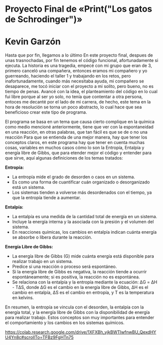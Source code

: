 # Proyecto Final de «Print("Los gatos de Schrodinger")» 
# Kevin Garzón

Hasta que por fin, llegamos a lo último
En este proyecto final, despues de unas trasnochadas, por fin tenemos el código funcional, afortunadamente si ejecuta.
La historia es una tragedia, empecé con mi grupo que eran de 3, primero canceló una compañera, entonces eramos mi compañero y yo guerreando, haciendo el taller 1 y trabajando en los retos, pero inafortunadamente, cuando más necesitaba ayuda, mi compañero se desaparece, me tocó iniciar con el proyecto a mi solito, pero bueno, no es tiempo de penas. Avancé con la idea, el planteamiento del código en lo cual fui libre porque al ser yo solo, no tenía que contentar a otra persona, entoces me decanté por el lado de mi carrera, de hecho, este tema en la hora de resolución se torna un poco abstracto, lo cual hace que sea beneficioso crear este tipo de programa.

El programa se basa en un tema que causa cierto complique en la química como medio mencioné anteriormente, tiene que ver con la espontaneidad en una reacción, en otras palabras, que tan fácil es que se de o no una reacción
Para que se entienda de una mejor manera, hay que tener los conceptos claros, en este programa hay que tener en cuenta muchas cosas, variables en muchos casos cómo lo son la Entropía, Entalpía y energía libre de Gibbs, que para etender mejor el código y entender para que sirve, aquí algunas definiciones de los temas tratados:

 **Entropía:**
   - La entropía mide el grado de desorden o caos en un sistema.
   - Es como una forma de cuantificar cuán organizado o desorganizado está un sistema.
   - Los sistemas tienden a volverse más desordenados con el tiempo, ya que la entropía tiende a aumentar.

 **Entalpía:**
   - La entalpía es una medida de la cantidad total de energía en un sistema.
   - Incluye la energía interna y la asociada con la presión y el volumen del sistema.
   - En reacciones químicas, los cambios en entalpía indican cuánta energía se absorbe o libera durante la reacción.

 **Energía Libre de Gibbs:**
   - La energía libre de Gibbs (G) mide cuánta energía está disponible para realizar trabajo en un sistema.
   - Predice si una reacción o proceso será espontáneo.
   - Si la energía libre de Gibbs es negativa, la reacción tiende a ocurrir espontáneamente; si es positiva, la reacción no es espontánea.
   - Se relaciona con la entalpía y la entropía mediante la ecuación: ΔG = ΔH - TΔS, donde ΔG es el cambio en la energía libre de Gibbs, ΔH es el cambio en entalpía, ΔS es el cambio en entropía, y T es la temperatura en kelvins.

En resumen, la entropía se vincula con el desorden, la entalpía con la energía total, y la energía libre de Gibbs con la disponibilidad de energía para realizar trabajo. Estos conceptos son muy importantes para entender el comportamiento y los cambios en los sistemas químicos.

https://colab.research.google.com/drive/1XFXBh_yjkBWTlwfnwBU_QexdHYU4Yn8c#scrollTo=TFBz9FgHTn75
